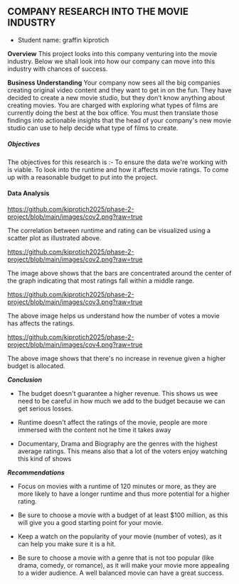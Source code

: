 ## COMPANY RESEARCH INTO THE MOVIE INDUSTRY
* Student name: graffin kiprotich
                
**Overview** 
This project looks into this company venturing into the movie industry. Below we shall look into how
our company can move into this industry with chances of success.

**Business Understanding**
Your company now sees all the big companies creating original video content and they want to get in on the fun. They have decided to create a new movie studio,
but they don’t know anything about creating movies. You are charged with exploring what types of films are currently doing the best at the box office. 
You must then translate those findings into actionable insights that the head of your company's new movie studio can use to help decide what type of films to create.

  
##### Objectives
The objectives for this research is :-
To ensure the data we're working with is viable.
To look into the runtime and how it affects movie ratings.
To come up with a reasonable budget to put into the project.


#### Data Analysis
https://github.com/kiprotich2025/phase-2-project/blob/main/images/cov2.png?raw=true

 The correlation between runtime and rating can be visualized using a scatter plot as illustrated above.

https://github.com/kiprotich2025/phase-2-project/blob/main/images/cov2.png?raw=true

The image above shows that the bars are concentrated around the center of the graph indicating that
 most ratings fall within a middle range.

https://github.com/kiprotich2025/phase-2-project/blob/main/images/cov3.png?raw=true

The above image helps us understand how the number of votes a movie has affects the ratings.

https://github.com/kiprotich2025/phase-2-project/blob/main/images/cov4.png?raw=true



The above image shows that there's no increase in revenue given a higher budget is allocated.

***Conclusion***
* The budget doesn't guarantee a higher revenue. This shows us wee need to be careful in how much we add to the budget because we can get serious losses.

* Runtime doesn't affect the ratings of the movie, people are more immersed with the content not he time it takes away

* Documentary, Drama and Biography are the genres with the highest average ratings. This means also that a lot of the voters enjoy watching this kind of shows

***Recommendations***
* Focus on movies with a runtime of 120 minutes or more, as they are more likely to have a longer runtime and thus more potential for a higher rating.

* Be sure to choose a movie with a budget of at least $100 million, as this will give you a good starting point for your movie.

* Keep a watch on the popularity of your movie (number of votes), as it can help you make sure it is a hit.

* Be sure to choose a movie with a genre that is not too popular (like drama, comedy, or romance), as it will make your movie more appealing to a wider audience. A well balanced movie can have a great success.
